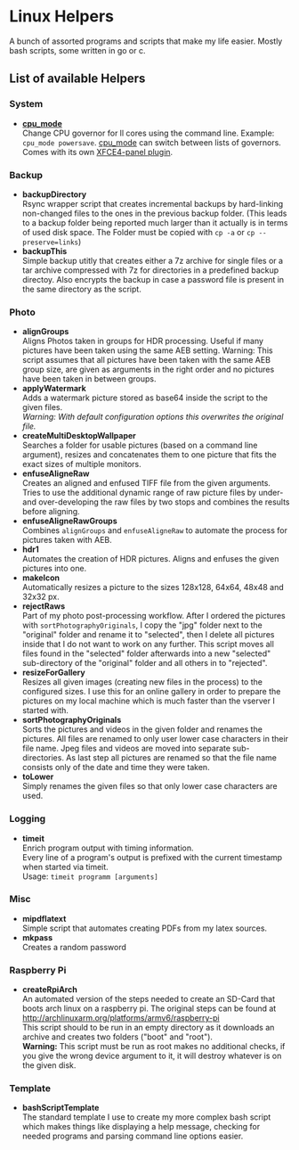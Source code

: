 # Linux Helpers

A bunch of assorted programs and scripts that make my life easier.
Mostly bash scripts, some written in go or c.

## List of available Helpers

### System

* **[cpu_mode](system/cpu_mode)**  
 Change CPU governor for ll cores using the command line. Example: `cpu_mode powersave`. [cpu_mode](system/cpu_mode) can switch between lists of governors.  Comes with its own [XFCE4-panel plugin](system/cpu_mode/xfce4-plugin-cpu-mode/).

### Backup

* **backupDirectory**  
 Rsync wrapper script that creates incremental backups by hard-linking non-changed files to the ones in the previous backup folder.
 (This leads to a backup folder being reported much larger than it actually is in terms of used disk space. The Folder must be copied with `cp -a` or `cp --preserve=links`)
* **backupThis**  
 Simple backup utitly that creates either a 7z archive for single files or a tar archive compressed with 7z for directories in a predefined backup directoy. Also encrypts the backup in case a password file is present in the same directory as the script.

### Photo

* **alignGroups**  
 Aligns Photos taken in groups for HDR processing. Useful if many pictures have been taken using the same AEB setting. Warning: This script assumes that all pictures have been taken with the same AEB group size, are given as arguments in the right order and no pictures have been taken in between groups.
* **applyWatermark**  
 Adds a watermark picture stored as base64 inside the script to the given files.  
 *Warning: With default configuration options this overwrites the original file.*
* **createMultiDesktopWallpaper**  
 Searches a folder for usable pictures (based on a command line argument), resizes and concatenates them to one picture that fits the exact sizes of multiple monitors.
* **enfuseAligneRaw**  
 Creates an aligned and enfused TIFF file from the given arguments.
 Tries to use the additional dynamic range of raw picture files by under- and over-developing the raw files by two stops and combines the results before aligning.
* **enfuseAligneRawGroups**  
 Combines `alignGroups` and `enfuseAligneRaw` to automate the process for pictures taken with AEB.
* **hdr1**  
 Automates the creation of HDR pictures. Aligns and enfuses the given pictures into one.
* **makeIcon**  
 Automatically resizes a picture to the sizes 128x128, 64x64, 48x48 and 32x32 px.
* **rejectRaws**  
 Part of my photo post-processing workflow. After I ordered the pictures with `sortPhotographyOriginals`, I copy the "jpg" folder next to the "original" folder and rename it to "selected", then I delete all pictures inside that I do not want to work on any further. This script moves all files found in the "selected" folder afterwards into a new "selected" sub-directory of the "original" folder and all others in to "rejected".
* **resizeForGallery**  
 Resizes all given images (creating new files in the process) to the configured sizes. I use this for an online gallery in order to prepare the pictures on my local machine which is much faster than the vserver I started with.
* **sortPhotographyOriginals**  
 Sorts the pictures and videos in the given folder and renames the pictures. All files are renamed to only user lower case characters in their file name. Jpeg files and videos are moved into separate sub-directories.
 As last step all pictures are renamed so that the file name consists only of the date and time they were taken.
* **toLower**  
 Simply renames the given files so that only lower case characters are used.

### Logging

* **timeit**  
Enrich program output with timing information.  
Every line of a program's output is prefixed with the current timestamp when started via timeit.  
Usage: `timeit programm [arguments]`

### Misc

* **mipdflatext**  
Simple script that automates creating PDFs from my latex sources.
* **mkpass**  
Creates a random password

### Raspberry Pi

* **createRpiArch**  
 An automated version of the steps needed to create an SD-Card that boots arch linux on a raspberry pi. The original steps can be found at <http://archlinuxarm.org/platforms/armv6/raspberry-pi>  
 This script should to be run in an empty directory as it downloads an archive and creates two folders ("boot" and "root").  
 **Warning:** This script must be run as root makes no additional checks, if you give the wrong device argument to it, it will destroy whatever is on the given disk.

### Template

* **bashScriptTemplate**  
 The standard template I use to create my more complex bash script which makes things like displaying a help message, checking for needed programs and parsing command line options easier.
